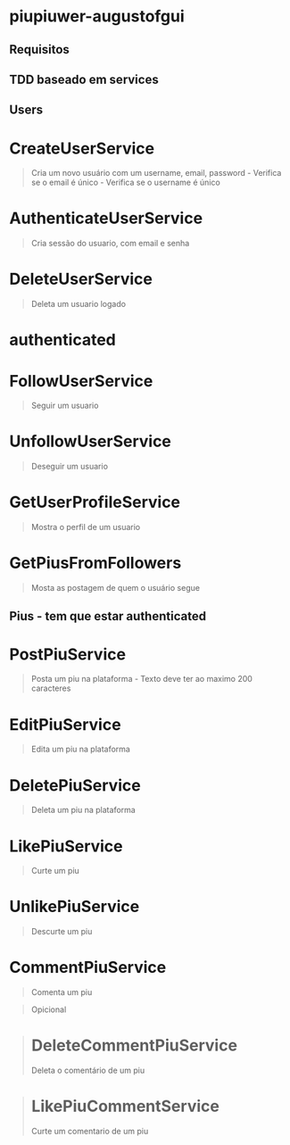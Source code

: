 # piupiuwer-augustofgui

## Requisitos

## TDD baseado em services

## Users

# CreateUserService
> Cria um novo usuário com um username, email, password
    - Verifica se o email é único
    - Verifica se o username é único

# AuthenticateUserService
> Cria sessão do usuario, com email e senha

# DeleteUserService
> Deleta um usuario logado

# authenticated
# FollowUserService
> Seguir um usuario

# UnfollowUserService
> Deseguir um usuario

# GetUserProfileService
> Mostra o perfil de um usuario

# GetPiusFromFollowers
> Mosta as postagem de quem o usuário segue

## Pius - tem que estar authenticated

# PostPiuService
> Posta um piu na plataforma
    - Texto deve ter ao maximo 200 caracteres

# EditPiuService
> Edita um piu na plataforma

# DeletePiuService
> Deleta um piu na plataforma

# LikePiuService
> Curte um piu

# UnlikePiuService
> Descurte um piu

# CommentPiuService
> Comenta um piu

> Opicional

># DeleteCommentPiuService
> Deleta o comentário de um piu

># LikePiuCommentService
> Curte um comentario de um piu






